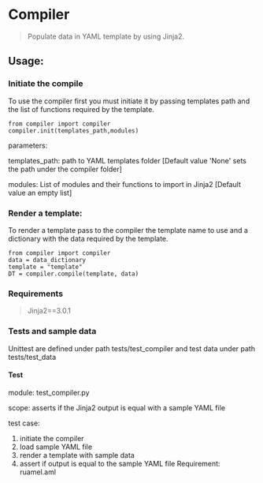 # Compiler
>Populate data in YAML template by using Jinja2.


## Usage:

### Initiate the compile
To use the compiler first you must initiate it by passing templates path and the list of functions required by the template.
```
from compiler import compiler
compiler.init(templates_path,modules)
```
parameters:

templates_path: path to YAML templates folder [Default value 'None' sets the path under the compiler folder]

modules: List of modules and their functions to import in Jinja2 [Default value an empty list]

### Render a template:
To render a template pass to the compiler the template name to use and a dictionary with the data required by the template.
```
from compiler import compiler
data = data_dictionary
template = "template"
DT = compiler.compile(template, data)
```

### Requirements
>Jinja2==3.0.1

### Tests and sample data
Unittest are defined under path tests/test_compiler and test data under path tests/test_data

#### Test
module: test_compiler.py

scope: asserts if the Jinja2 output is equal with a sample YAML file

test case:
1. initiate the compiler
2. load sample YAML file
2. render a template with sample data
3. assert if output is equal to the sample YAML file
Requirement: ruamel.aml